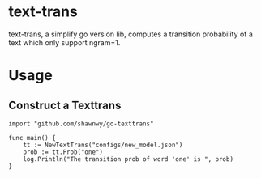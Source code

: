 # text-trans
text-trans, a simplify go version lib, computes a transition probability of a text which only support ngram=1.

# Usage
## Construct a Texttrans
```golang
import "github.com/shawnwy/go-texttrans"

func main() {
    tt := NewTextTrans("configs/new_model.json")
    prob := tt.Prob("one")
    log.Println("The transition prob of word 'one' is ", prob)
}
```